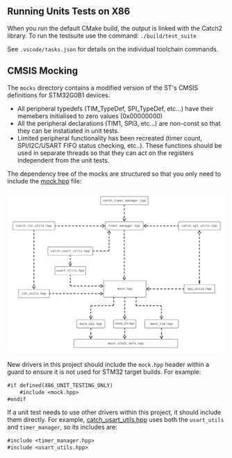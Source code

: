 
## Running Units Tests on X86

When you run the default CMake build, the output is linked with the Catch2 library. To run the testsuite use the command:
`./build/test_suite`

See `.vscode/tasks.json` for details on the individual toolchain commands.

## CMSIS Mocking

The `mocks` directory contains a modified version of the ST's CMSIS definitions for STM32G0B1 devices. 

- All peripheral typedefs (TIM_TypeDef, SPI_TypeDef, etc...) have their memebers initialised to zero values (0x00000000) 
- All the peripheral declarations (TIM1, SPI3, etc...) are non-const so that they can be instatiated in unit tests.
- Limited peripheral functionality has been recreated (timer count, SPI/I2C/USART FIFO status checking, etc..). These functions should be used in separate threads so that they can act on the registers independent from the unit tests.

The dependency tree of the mocks are structured so that you only need to include the [mock.hpp](mocks/mock.hpp) file:

![](../doc/Mock_CMSIS_Dependency_Diagram.png)

New drivers in this project should include the `mock.hpp` header within a guard to ensure it is not used for STM32 target builds. For example:

```
#if defined(X86_UNIT_TESTING_ONLY)
    #include <mock.hpp>
#endif
```

If a unit test needs to use other drivers within this project, it should include them directly. For example, [catch_usart_utils.hpp](catch_usart_utils.cpp) uses both the `usart_utils` and `timer_manager`, so its includes are:

```
#include <timer_manager.hpp>
#include <usart_utils.hpp>
```


